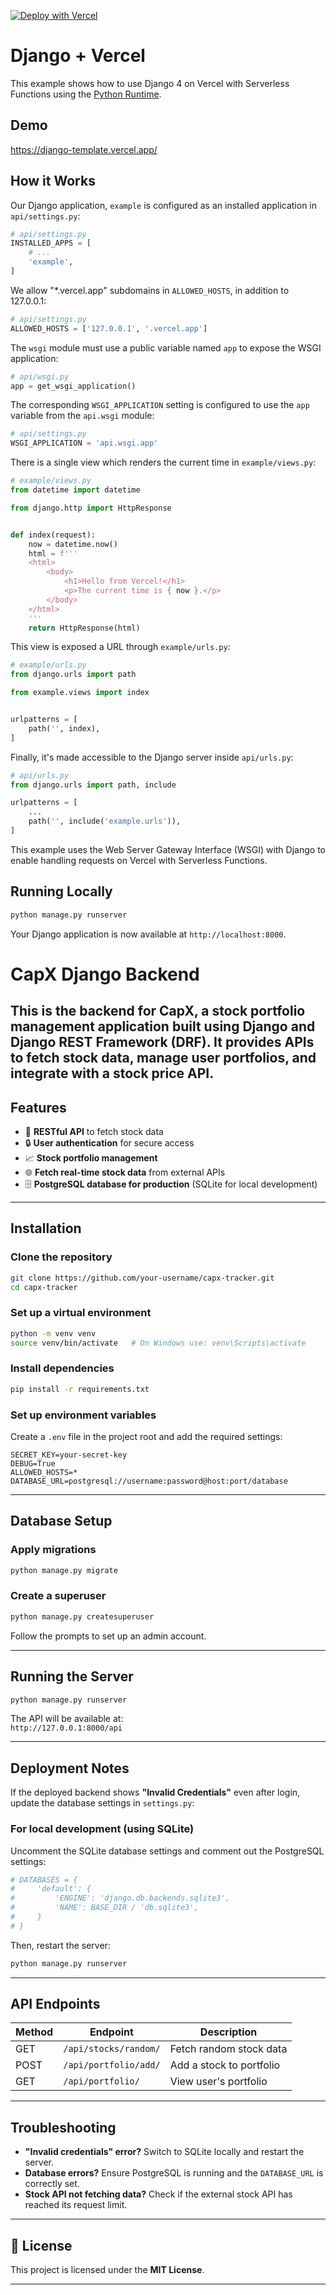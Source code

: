 [![Deploy with Vercel](https://vercel.com/button)](https://vercel.com/new/clone?repository-url=https%3A%2F%2Fgithub.com%2Fvercel%2Fexamples%2Ftree%2Fmain%2Fpython%2Fdjango&demo-title=Django%20%2B%20Vercel&demo-description=Use%20Django%204%20on%20Vercel%20with%20Serverless%20Functions%20using%20the%20Python%20Runtime.&demo-url=https%3A%2F%2Fdjango-template.vercel.app%2F&demo-image=https://assets.vercel.com/image/upload/v1669994241/random/django.png)

# Django + Vercel

This example shows how to use Django 4 on Vercel with Serverless Functions using the [Python Runtime](https://vercel.com/docs/concepts/functions/serverless-functions/runtimes/python).

## Demo

https://django-template.vercel.app/

## How it Works

Our Django application, `example` is configured as an installed application in `api/settings.py`:

```python
# api/settings.py
INSTALLED_APPS = [
    # ...
    'example',
]
```

We allow "\*.vercel.app" subdomains in `ALLOWED_HOSTS`, in addition to 127.0.0.1:

```python
# api/settings.py
ALLOWED_HOSTS = ['127.0.0.1', '.vercel.app']
```

The `wsgi` module must use a public variable named `app` to expose the WSGI application:

```python
# api/wsgi.py
app = get_wsgi_application()
```

The corresponding `WSGI_APPLICATION` setting is configured to use the `app` variable from the `api.wsgi` module:

```python
# api/settings.py
WSGI_APPLICATION = 'api.wsgi.app'
```

There is a single view which renders the current time in `example/views.py`:

```python
# example/views.py
from datetime import datetime

from django.http import HttpResponse


def index(request):
    now = datetime.now()
    html = f'''
    <html>
        <body>
            <h1>Hello from Vercel!</h1>
            <p>The current time is { now }.</p>
        </body>
    </html>
    '''
    return HttpResponse(html)
```

This view is exposed a URL through `example/urls.py`:

```python
# example/urls.py
from django.urls import path

from example.views import index


urlpatterns = [
    path('', index),
]
```

Finally, it's made accessible to the Django server inside `api/urls.py`:

```python
# api/urls.py
from django.urls import path, include

urlpatterns = [
    ...
    path('', include('example.urls')),
]
```

This example uses the Web Server Gateway Interface (WSGI) with Django to enable handling requests on Vercel with Serverless Functions.

## Running Locally

```bash
python manage.py runserver
```

Your Django application is now available at `http://localhost:8000`.

# CapX Django Backend  

This is the backend for **CapX**, a stock portfolio management application built using **Django** and **Django REST Framework (DRF)**. It provides APIs to fetch stock data, manage user portfolios, and integrate with a stock price API.
---

## Features  

- 📡 **RESTful API** to fetch stock data  
- 🔒 **User authentication** for secure access  
- 📈 **Stock portfolio management**  
- 🌐 **Fetch real-time stock data** from external APIs  
- 🗄️ **PostgreSQL database for production** (SQLite for local development)  

---

## Installation  

### Clone the repository  

```sh
git clone https://github.com/your-username/capx-tracker.git
cd capx-tracker
```

### Set up a virtual environment  

```sh
python -m venv venv
source venv/bin/activate   # On Windows use: venv\Scripts\activate
```

### Install dependencies  

```sh
pip install -r requirements.txt
```

### Set up environment variables  

Create a `.env` file in the project root and add the required settings:  

```
SECRET_KEY=your-secret-key
DEBUG=True
ALLOWED_HOSTS=*
DATABASE_URL=postgresql://username:password@host:port/database
```

---

##  Database Setup  

### Apply migrations  

```sh
python manage.py migrate
```

### Create a superuser  

```sh
python manage.py createsuperuser
```

Follow the prompts to set up an admin account.

---

##  Running the Server  

```sh
python manage.py runserver
```

The API will be available at:  
`http://127.0.0.1:8000/api`  

---

## Deployment Notes  

If the deployed backend shows **"Invalid Credentials"** even after login, update the database settings in `settings.py`:  

### **For local development (using SQLite)**  

Uncomment the SQLite database settings and comment out the PostgreSQL settings:  

```python
# DATABASES = {
#     'default': {
#         'ENGINE': 'django.db.backends.sqlite3',
#         'NAME': BASE_DIR / 'db.sqlite3',
#     }
# }
```

Then, restart the server:  

```sh
python manage.py runserver
```

---

## API Endpoints  

| Method | Endpoint               | Description                |
|--------|------------------------|----------------------------|
| GET    | `/api/stocks/random/`  | Fetch random stock data   |
| POST   | `/api/portfolio/add/`  | Add a stock to portfolio  |
| GET    | `/api/portfolio/`      | View user's portfolio     |

---

## Troubleshooting  

- **"Invalid credentials" error?** Switch to SQLite locally and restart the server.  
- **Database errors?** Ensure PostgreSQL is running and the `DATABASE_URL` is correctly set.  
- **Stock API not fetching data?** Check if the external stock API has reached its request limit.  

---

## 📄 License  

This project is licensed under the **MIT License**.  

---
